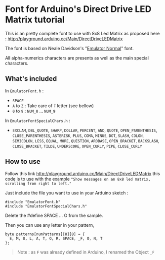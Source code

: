 # Font for Arduino's Direct Drive LED Matrix tutorial

This is an pretty complete font to use with 8x8 Led Matrix as proposed here : http://playground.arduino.cc/Main/DirectDriveLEDMatrix

The font is based on Neale Davidson's "[Emulator Normal](http://www.urbanfonts.com/fonts/Emulator.htm)" font.

All alpha-numerics characters are presents as well as the main special characters.

## What's included

In `EmulatorFont.h` :

* `SPACE`
* `A` to `Z` : Take care of `F` letter (see bellow)
* `0` to `9` : `NUM_0` ... `NUM_9`

In `EmulatorFontSpecialChars.h` :

* `EXCLAM`, `DBL_QUOTE`, `SHARP`, `DOLLAR`, `PERCENT`, `AND`, `QUOTE`, `OPEN_PARENTHESIS`, `CLOSE_PARENTHESIS`, `ASTERISK`, `PLUS`, `COMA`, `MINUS`, `DOT`, `SLASH`, `COLON`, `SEMICOLON`, `LESS`, `EQUAL`, `MORE`, `QUESTION`, `AROBASE`, `OPEN_BRACKET`, `BACKSLASH`, `CLOSE_BRACKET`, `TILDE`, `UNDERSCORE`, `OPEN_CURLY`, `PIPE`, `CLOSE_CURLY`

## How to use

Follow this link http://playground.arduino.cc/Main/DirectDriveLEDMatrix this code is to use with the example `"Show messages on an 8x8 led matrix, scrolling from right to left."`

Just include the file you want to use in your Arduino sketch :

```
#include "EmulatorFont.h"
#include "EmulatorFontSpecialChars.h"
```

Delete the #define SPACE ... O from the sample.

Then you can use any letter in your pattern,

```
byte patterns[numPatterns][8][8] = {
  E, M, U, L, A, T, O, R, SPACE, _F, O, N, T
};
```

> Note : as `F` was already defined in Arduino, I renamed the Object `_F`
